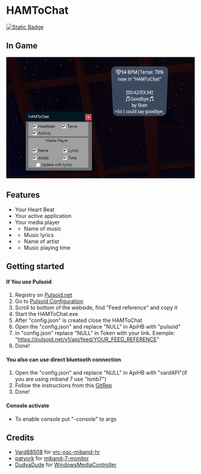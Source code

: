 # HAMToChat
[![Static Badge](https://img.shields.io/badge/HAMToChat-v0.7-green)](https://github.com/1sup4ik1/HAMToChat/releases/tag/v0.7)
## In Game

<img src="https://github.com/1sup4ik1/HAMToChat/blob/master/image/image.png" alt="login">

## Features
- Your Heart Beat
- Your active application
- Your media player
- - Name of music
- - Music lyrics
- - Name of artist
- - Music playing time
## Getting started
#### If You use Pulsoid
1. Registry on [Pulsoid.net](https://pulsoid.net/)
2. Go to [Pulsoid Configuration](https://pulsoid.net/ui/configuration)
3. Scroll to bottom of the webside, find "Feed reference" and copy it
4. Start the HAMToChat.exe
5. After "config.json" is created close the HAMToChat
6. Open the "config.json" and replace "NULL" in ApiHB with "pulsoid"
7. In "config.json" replace "NULL" in Token with your link. Exemple: "https://pulsoid.net/v1/api/feed/YOUR_FEED_REFERENCE"
8. Done!
#### You also can use direct bluetooth connection
1. Open the "config.json" and replace "NULL" in ApiHB with "vardAPI"(if you are using miband 7 use "Ismb7")
2. Follow the instructions from this [GitRep](https://github.com/vard88508/vrc-osc-miband-hrm)
3. Done!
#### Console activate
- To enable console put "-console" to args
## Credits
- [Vard88508](https://github.com/vard88508) for [vrc-osc-miband-hr](https://vard88508.github.io/vrc-osc-miband-hrm/html/)
- [patyork](https://github.com/patyork) for [miband-7-monitor](https://github.com/patyork/miband-7-monitor/)
- [DudyaDude](https://github.com/DubyaDude) for [WindowsMediaController](https://github.com/DubyaDude/WindowsMediaController)
